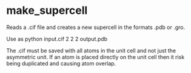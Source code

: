 # make_supercell
Reads a .cif file and creates a new supercell in the formats .pdb or .gro. 

Use as python input.cif 2 2 2 output.pdb

The .cif must be saved with all atoms in the unit cell and not just the asymmetric unit. If an atom is placed directly on the unit cell then it risk being duplicated and causing atom overlap.
